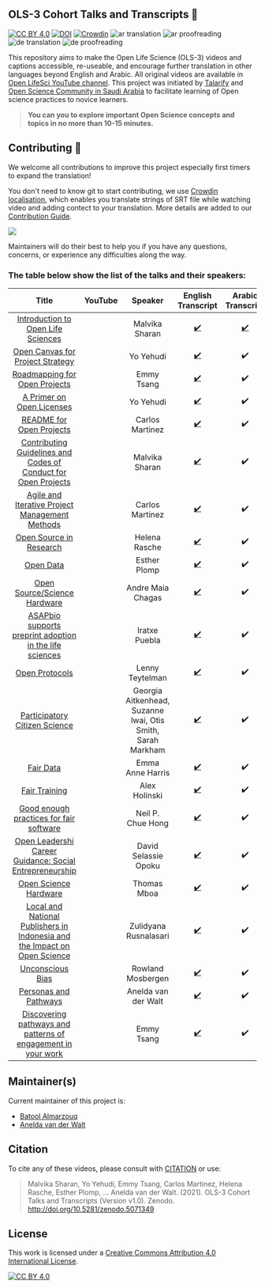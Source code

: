 ## OLS-3 Cohort Talks and Transcripts 💬 

[![CC BY 4.0][cc-by-shield]][cc-by]
[![DOI](https://zenodo.org/badge/373475021.svg)](https://zenodo.org/badge/latestdoi/373475021)
[![Crowdin](https://badges.crowdin.net/ols3/localized.svg)](https://crowdin.com/project/ols3)
![ar translation](https://img.shields.io/badge/dynamic/json?color=blue&label=ar&style=flat&query=%24.progress.0.data.translationProgress&url=https%3A%2F%2Fbadges.awesome-crowdin.com%2Fstats-14842460-465748.json)
![ar proofreading](https://img.shields.io/badge/dynamic/json?color=green&label=ar&style=flat&query=%24.progress.0.data.approvalProgress&url=https%3A%2F%2Fbadges.awesome-crowdin.com%2Fstats-14842460-465748.json)
![de translation](https://img.shields.io/badge/dynamic/json?color=blue&label=de&style=flat&query=%24.progress.1.data.translationProgress&url=https%3A%2F%2Fbadges.awesome-crowdin.com%2Fstats-14842460-465748.json)
![de proofreading](https://img.shields.io/badge/dynamic/json?color=green&label=de&style=flat&query=%24.progress.1.data.approvalProgress&url=https%3A%2F%2Fbadges.awesome-crowdin.com%2Fstats-14842460-465748.json)

This repository aims to make the Open Life Science (OLS-3) videos and captions accessible, re-useable, and encourage further translation in other languages beyond English and Arabic. All original videos are available in [Open LifeSci YouTube channel](https://www.youtube.com/channel/UCs12-ZgnDJOWIWN3Vo1XHXA). This project was initiated by [Talarify](https://twitter.com/talarify?lang=en) and [Open Science Community in Saudi Arabia](https://twitter.com/OpenSciSaudi) to facilitate learning of Open science practices to novice learners. 

> **You can you to explore important Open Science concepts and topics in no more than 10-15 minutes.**

## Contributing :gift_heart:

We welcome all contributions to improve this project especially first timers to expand the translation! 

You don't need to know git to start contributing, we use [Crowdin localisation](https://crowdin.com/project/ols3), which enables you translate strings of SRT file while watching video and adding contect to your translation. More details are added to our [Contribution Guide](CONTRIBUTING.md).

![](imgs/crowdin-gif.gif)

Maintainers will do their best to help you if you have any
questions, concerns, or experience any difficulties along the way.


### The table below show the list of the talks and their speakers:


|                                     Title                                     	|                                                      YouTube                                                     	|                           Speaker                           	| English Transcript 	| Arabic Transcript 	|
|:-----------------------------------------------------------------------------:	|:----------------------------------------------------------------------------------------------------------------:	|:-----------------------------------------------------------:	|:------------------:	|:-----------------:	|
|                     [Introduction to Open Life Sciences](https://github.com/open-life-science/ols3-cohort-talks-and-transcripts/blob/main/videos/Introduction-to-Open-Life-Sciences.mp4)                    	| [<img src ='https://www.online-tech-tips.com/wp-content/uploads/2019/07/youtube-1.png'  width=35 height=15 />](https://www.youtube.com/watch?v=xcTwm7D1XsQ&list=PL1CvC6Ez54KDvJbbdLn5rPvf1kInifEh9) 	|                        Malvika Sharan                       	| [:heavy_check_mark:](https://github.com/open-life-science/ols3-cohort-talks-and-transcripts/blob/main/en_transcripts/Introduction-to-Open-Life-Sciences_otter.ai.srt) 	|         [:heavy_check_mark:](https://github.com/open-life-science/ols3-cohort-talks-and-transcripts/blob/main/ar_transcripts/Introduction-to-Open-Life-Sciences.srt)          	|
|                      [Open Canvas for Project Strategy](https://github.com/open-life-science/ols3-cohort-talks-and-transcripts/blob/main/videos/Open-Canvas-for-Project-Strategy.mp4)                     	| [<img src ='https://www.online-tech-tips.com/wp-content/uploads/2019/07/youtube-1.png'  width=35 height=15 />](https://www.youtube.com/watch?v=g-ozvoNadL4&list=PL1CvC6Ez54KDvJbbdLn5rPvf1kInifEh9&index=2) 	|                          Yo Yehudi                          	| [:heavy_check_mark:](https://github.com/open-life-science/ols3-cohort-talks-and-transcripts/blob/main/en_transcripts/Open-Canvas-for-Project-Strategy.srt) 	|         :heavy_check_mark:          	|
|                       [Roadmapping for Open Projects](https://github.com/open-life-science/ols3-cohort-talks-and-transcripts/blob/main/videos/Roadmapping-for-Open-Projects.mp4)                       	| [<img src ='https://www.online-tech-tips.com/wp-content/uploads/2019/07/youtube-1.png'  width=35 height=15 />](https://www.youtube.com/watch?v=OnQgdneO3zY&list=PL1CvC6Ez54KDvJbbdLn5rPvf1kInifEh9&index=3) 	|                          Emmy Tsang                         	| [:heavy_check_mark:](https://github.com/open-life-science/ols3-cohort-talks-and-transcripts/blob/main/en_transcripts/Roadmapping-for-Open-Projects.srt) 	|       :heavy_check_mark:            	|
|                         [A Primer on Open Licenses](https://github.com/open-life-science/ols3-cohort-talks-and-transcripts/blob/main/videos/A-Primer-on-Open-License.mp4)                         	| [<img src ='https://www.online-tech-tips.com/wp-content/uploads/2019/07/youtube-1.png'  width=35 height=15 />](https://www.youtube.com/watch?v=xdBwuut6dRY&list=PL1CvC6Ez54KDvJbbdLn5rPvf1kInifEh9&index=4) 	|                          Yo Yehudi                          	| [:heavy_check_mark:](https://github.com/open-life-science/ols3-cohort-talks-and-transcripts/blob/main/en_transcripts/A-Primer-on-Open-License.srt)	|        :heavy_check_mark:           	|
|                          [README for Open Projects](https://github.com/open-life-science/ols3-cohort-talks-and-transcripts/blob/main/videos/REDME-for-Open-Projects.mp4)                         	| [<img src ='https://www.online-tech-tips.com/wp-content/uploads/2019/07/youtube-1.png'  width=35 height=15 />](https://www.youtube.com/watch?v=Jgv34Kwgga8&list=PL1CvC6Ez54KDvJbbdLn5rPvf1kInifEh9&index=5) 	|                       Carlos Martinez                       	| [:heavy_check_mark:](https://github.com/open-life-science/ols3-cohort-talks-and-transcripts/blob/main/en_transcripts/REDME-for-Open-Projects.srt) 	|           :heavy_check_mark:        	|
|       [Contributing Guidelines and Codes of Conduct for Open Projects](https://github.com/open-life-science/ols3-cohort-talks-and-transcripts/blob/main/videos/Contributing-Guidelines-and-Codes-of-Conduct-for-Open-Projects.mp4)      	| [<img src ='https://www.online-tech-tips.com/wp-content/uploads/2019/07/youtube-1.png'  width=35 height=15 />](https://www.youtube.com/watch?v=iu34Pd2PeYM&list=PL1CvC6Ez54KDvJbbdLn5rPvf1kInifEh9&index=6) 	|                        Malvika Sharan                       	| [:heavy_check_mark:](https://github.com/open-life-science/ols3-cohort-talks-and-transcripts/blob/main/en_transcripts/Contributing-Guidelines-and-Codes-of-Conduct-for-Open-Projects.srt) 	|      :heavy_check_mark:             	|
|               [Agile and Iterative Project Management Methods](https://github.com/open-life-science/ols3-cohort-talks-and-transcripts/blob/main/videos/Agile-and-Iterative-Project-Management-Methods.mp4)              	| [<img src ='https://www.online-tech-tips.com/wp-content/uploads/2019/07/youtube-1.png'  width=35 height=15 />](https://www.youtube.com/watch?v=obnnT722PDg&list=PL1CvC6Ez54KDvJbbdLn5rPvf1kInifEh9&index=7) 	|                  Carlos Martinez                  	| [:heavy_check_mark:](https://github.com/open-life-science/ols3-cohort-talks-and-transcripts/blob/main/en_transcripts/Agile-and-Iterative-Project-Management-Methods.srt) 	|      :heavy_check_mark:              	|
|                          [Open Source in Research](https://github.com/open-life-science/ols3-cohort-talks-and-transcripts/blob/main/videos/Open-Source-in-Research.mp4)                          	| [<img src ='https://www.online-tech-tips.com/wp-content/uploads/2019/07/youtube-1.png'  width=35 height=15 />](https://www.youtube.com/watch?v=OskC2LNtPkU&list=PL1CvC6Ez54KDvJbbdLn5rPvf1kInifEh9&index=8) 	|                        Helena Rasche                        	| [:heavy_check_mark:](https://github.com/open-life-science/ols3-cohort-talks-and-transcripts/blob/main/en_transcripts/Ope-Source-in-Research_otter.ai.srt) 	|      :heavy_check_mark:             	|
|                                 [Open Data](https://github.com/open-life-science/ols3-cohort-talks-and-transcripts/blob/main/videos/Open-Data.mp4)                                 	| [<img src ='https://www.online-tech-tips.com/wp-content/uploads/2019/07/youtube-1.png'  width=35 height=15 />](https://www.youtube.com/watch?v=qjsLA1jhK6c&list=PL1CvC6Ez54KDvJbbdLn5rPvf1kInifEh9&index=9) 	|                         Esther Plomp                        	| [:heavy_check_mark:](https://github.com/open-life-science/ols3-cohort-talks-and-transcripts/blob/main/en_transcripts/Open-Data.srt) 	|     :heavy_check_mark:               	|
|                        [Open Source/Science Hardware](https://github.com/open-life-science/ols3-cohort-talks-and-transcripts/blob/main/videos/Open-Source-Science-Hardware.mp4)                       	| [<img src ='https://www.online-tech-tips.com/wp-content/uploads/2019/07/youtube-1.png'  width=35 height=15 />](https://www.youtube.com/watch?v=KymHGq9SAgM&list=PL1CvC6Ez54KDvJbbdLn5rPvf1kInifEh9&index=10) 	|                      Andre Maia Chagas                      	| [:heavy_check_mark:](https://github.com/open-life-science/ols3-cohort-talks-and-transcripts/blob/main/en_transcripts/Open-Source-Science-Hardware.srt) 	|       :heavy_check_mark:            	|
|          [ASAPbio supports preprint adoption in the life sciences](https://github.com/open-life-science/ols3-cohort-talks-and-transcripts/blob/main/videos/ASAPbio-supports-preprint-adoption-in-the-life-sciences.mp4)          	| [<img src ='https://www.online-tech-tips.com/wp-content/uploads/2019/07/youtube-1.png'  width=35 height=15 />](https://www.youtube.com/watch?v=j_G6flATV1c&list=PL1CvC6Ez54KDvJbbdLn5rPvf1kInifEh9&index=11) 	|                        Iratxe Puebla                        	| [:heavy_check_mark:](https://github.com/open-life-science/ols3-cohort-talks-and-transcripts/blob/main/en_transcripts/ASAPbio-supports-preprint-adoption-in-the-life-sciences.srt) 	|      :heavy_check_mark:             	|
|                               [Open Protocols](https://github.com/open-life-science/ols3-cohort-talks-and-transcripts/blob/main/videos/Open-Protocols.mp4)                              	| [<img src ='https://www.online-tech-tips.com/wp-content/uploads/2019/07/youtube-1.png'  width=35 height=15 />](https://www.youtube.com/watch?v=1wN6RqCmpqM&list=PL1CvC6Ez54KDvJbbdLn5rPvf1kInifEh9&index=12) 	|                       Lenny Teytelman                       	| [:heavy_check_mark:](https://github.com/open-life-science/ols3-cohort-talks-and-transcripts/blob/main/en_transcripts/Open-Protocols.srt) 	|     :heavy_check_mark:               	|
|                       [Participatory Citizen Science](https://github.com/open-life-science/ols3-cohort-talks-and-transcripts/blob/main/videos/Participatory-Citizen-Science.mp4)                       	| [<img src ='https://www.online-tech-tips.com/wp-content/uploads/2019/07/youtube-1.png'  width=35 height=15 />](https://www.youtube.com/watch?v=hTT8xsS3s_I&list=PL1CvC6Ez54KDvJbbdLn5rPvf1kInifEh9&index=13) 	| Georgia Aitkenhead, Suzanne lwai, Otis Smith, Sarah Markham 	| [:heavy_check_mark:](https://github.com/open-life-science/ols3-cohort-talks-and-transcripts/blob/main/en_transcripts/Participatory-Citizen-Science.srt) 	|     :heavy_check_mark:              	|
|                                 [Fair Data](https://github.com/open-life-science/ols3-cohort-talks-and-transcripts/blob/main/videos/Fair-Data.mp4)                                 	| [<img src ='https://www.online-tech-tips.com/wp-content/uploads/2019/07/youtube-1.png'  width=35 height=15 />](https://www.youtube.com/watch?v=-EdD3JKA6WA&list=PL1CvC6Ez54KDvJbbdLn5rPvf1kInifEh9&index=14) 	|                       Emma Anne Harris                      	| [:heavy_check_mark:](https://github.com/open-life-science/ols3-cohort-talks-and-transcripts/blob/main/en_transcripts/Fair-Data.srt) 	|    :heavy_check_mark:                	|
|                               [Fair Training](https://github.com/open-life-science/ols3-cohort-talks-and-transcripts/blob/main/videos/Fair-Training.mp4)                               	| [<img src ='https://www.online-tech-tips.com/wp-content/uploads/2019/07/youtube-1.png'  width=35 height=15 />](https://www.youtube.com/watch?v=I_5Tn50KCQ4&list=PL1CvC6Ez54KDvJbbdLn5rPvf1kInifEh9&index=15) 	|                        Alex Holinski                        	| [:heavy_check_mark:](https://github.com/open-life-science/ols3-cohort-talks-and-transcripts/blob/main/en_transcripts/Fair-Training.srt) 	|    :heavy_check_mark:                	|
|                  [Good enough practices for fair software](https://github.com/open-life-science/ols3-cohort-talks-and-transcripts/blob/main/videos/Good-enough-practices-for-fair-software.mp4)                  	| [<img src ='https://www.online-tech-tips.com/wp-content/uploads/2019/07/youtube-1.png'  width=35 height=15 />](https://www.youtube.com/watch?v=ME8_NRGRhSs&list=PL1CvC6Ez54KDvJbbdLn5rPvf1kInifEh9&index=16) 	|                      Neil P. Chue Hong                      	| [:heavy_check_mark:](https://github.com/open-life-science/ols3-cohort-talks-and-transcripts/blob/main/en_transcripts/Good-enough-practices-for-fair-software.srt) 	|       :heavy_check_mark:            	|
|          [Open Leadershi Career Guidance: Social Entrepreneurship](https://github.com/open-life-science/ols3-cohort-talks-and-transcripts/blob/main/videos/Open-Leadershi-Career-Guidance-Social-Entrepreneurship.mp4)          	| [<img src ='https://www.online-tech-tips.com/wp-content/uploads/2019/07/youtube-1.png'  width=35 height=15 />](https://www.youtube.com/watch?v=Vj15O_bDFhI&list=PL1CvC6Ez54KDvJbbdLn5rPvf1kInifEh9&index=17) 	|                     David Selassie Opoku                    	| [:heavy_check_mark:](https://github.com/open-life-science/ols3-cohort-talks-and-transcripts/blob/main/en_transcripts/Open-Leadershi-Career-Guidance-Social-Entrepreneurship.srt) 	|          :heavy_check_mark:          	|
|                           [Open Science Hardware](https://github.com/open-life-science/ols3-cohort-talks-and-transcripts/blob/main/videos/Open-Science-Hardware.mp4)                           	| [<img src ='https://www.online-tech-tips.com/wp-content/uploads/2019/07/youtube-1.png'  width=35 height=15 />](https://www.youtube.com/watch?v=Q2DBOAHWThk&list=PL1CvC6Ez54KDvJbbdLn5rPvf1kInifEh9&index=18) 	|                         Thomas Mboa                         	| [:heavy_check_mark:](https://github.com/open-life-science/ols3-cohort-talks-and-transcripts/blob/main/en_transcripts/Open-Science-Hardware.srt) 	|            :heavy_check_mark:        	|
| [Local and National Publishers in Indonesia and the Impact on Open Science](https://github.com/open-life-science/ols3-cohort-talks-and-transcripts/blob/main/videos/Local%20and%20National%20Publishers-in-Indonesia-and-the-Impact-on-Open-Science.mp4) 	| [<img src ='https://www.online-tech-tips.com/wp-content/uploads/2019/07/youtube-1.png'  width=35 height=15 />](https://www.youtube.com/watch?v=PnrUmQdzUA8&list=PL1CvC6Ez54KDvJbbdLn5rPvf1kInifEh9&index=22) 	|                    Zulidyana Rusnalasari                    	| [:heavy_check_mark:](https://github.com/open-life-science/ols3-cohort-talks-and-transcripts/blob/main/en_transcripts/Local%20and%20National%20Publishers-in-Indonesia-and-the-Impact-on-Open-Science.srt) 	|         :heavy_check_mark:          	|
|                              [Unconscious Bias](https://github.com/open-life-science/ols3-cohort-talks-and-transcripts/blob/main/videos/Unconscious-Bias.mp4)                             	| [<img src ='https://www.online-tech-tips.com/wp-content/uploads/2019/07/youtube-1.png'  width=35 height=15 />](https://www.youtube.com/watch?v=cf4MZZ2j4ak&list=PL1CvC6Ez54KDvJbbdLn5rPvf1kInifEh9&index=19) 	|                      Rowland Mosbergen                      	| [:heavy_check_mark:](https://github.com/open-life-science/ols3-cohort-talks-and-transcripts/blob/main/en_transcripts/Unconscious-Bias.srt) 	|   :heavy_check_mark:                	|
|                           [Personas and Pathways](https://github.com/open-life-science/ols3-cohort-talks-and-transcripts/blob/main/videos/Personas-and-Pathways.mp4)                           	| [<img src ='https://www.online-tech-tips.com/wp-content/uploads/2019/07/youtube-1.png'  width=35 height=15 />](https://www.youtube.com/watch?v=fYJvxR3PcdY&list=PL1CvC6Ez54KDvJbbdLn5rPvf1kInifEh9&index=20) 	|                     Anelda van der Walt                     	| [:heavy_check_mark:](https://github.com/open-life-science/ols3-cohort-talks-and-transcripts/blob/main/en_transcripts/Personas-and-Pathways.srt) 	|            :heavy_check_mark:       	|
|        [Discovering pathways and patterns of engagement in your work](https://github.com/open-life-science/ols3-cohort-talks-and-transcripts/blob/main/videos/Discovering-pathways-and-patterns-of-engagement-in-your-work.mp4)       	| [<img src ='https://www.online-tech-tips.com/wp-content/uploads/2019/07/youtube-1.png'  width=35 height=15 />](https://www.youtube.com/watch?v=BRik7qB7IuA&list=PL1CvC6Ez54KDvJbbdLn5rPvf1kInifEh9&index=21) 	|                          Emmy Tsang                         	| [:heavy_check_mark:](https://github.com/open-life-science/ols3-cohort-talks-and-transcripts/blob/main/en_transcripts/Discovering-pathways-and-patterns-of-engagement-in-your-work.srt) 	|       :heavy_check_mark:            	|


## Maintainer(s)

Current maintainer of this project is:

* [Batool Almarzouq](https://github.com/BatoolMM)
* [Anelda van der Walt](https://github.com/anelda)

## Citation

To cite any of these videos, please consult with [CITATION](CITATION) or use:
> Malvika Sharan, Yo Yehudi, Emmy Tsang, Carlos Martinez, Helena Rasche, Esther Plomp, … Anelda van der Walt. (2021). OLS-3 Cohort Talks and Transcripts (Version v1.0). Zenodo. http://doi.org/10.5281/zenodo.5071349

## License

This work is licensed under a
[Creative Commons Attribution 4.0 International License][cc-by].

[![CC BY 4.0][cc-by-image]][cc-by]

[cc-by]: http://creativecommons.org/licenses/by/4.0/
[cc-by-image]: https://i.creativecommons.org/l/by/4.0/88x31.png
[cc-by-shield]: https://img.shields.io/badge/License-CC%20BY%204.0-lightgrey.svg
